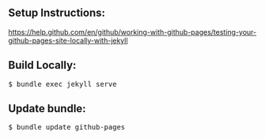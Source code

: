 ## Setup Instructions:
https://help.github.com/en/github/working-with-github-pages/testing-your-github-pages-site-locally-with-jekyll

## Build Locally:
<pre>
$ bundle exec jekyll serve
</pre>

## Update bundle:
<pre>
$ bundle update github-pages
</pre>
